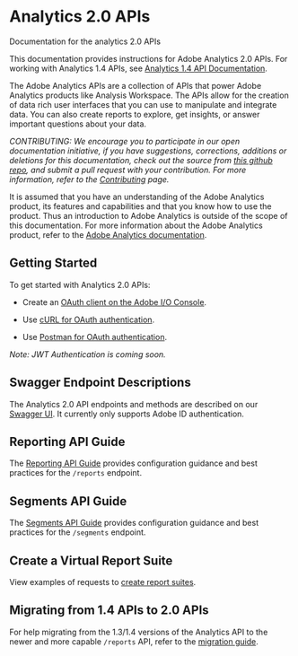 # Analytics 2.0 APIs
Documentation for the analytics 2.0 APIs

This documentation provides instructions for Adobe Analytics 2.0 APIs. For working with Analytics 1.4 APIs, see [Analytics 1.4 API Documentation](https://github.com/AdobeDocs/analytics-1.4-apis).

The Adobe Analytics APIs are a collection of APIs that power Adobe Analytics products like Analysis Workspace. The APIs allow for the creation of data rich user interfaces that you can use to manipulate and integrate data. You can also create reports to explore, get insights, or answer important questions about your data.  


_CONTRIBUTING: We encourage you to participate in our open documentation initiative, if you have suggestions, corrections, additions or deletions for this documentation, check out the source from [this github repo](https://github.com/AdobeDocs/analytics-2.0-apis), and submit a pull request with your contribution. For more information, refer to the [Contributing](https://github.com/AdobeDocs/analytics-2.0-apis/blob/master/CONTRIBUTING.md) page._

It is assumed that you have an understanding of the Adobe Analytics product, its features and capabilities and that you know how to use the product. Thus an introduction to Adobe Analytics is outside of the scope of this documentation. For more information about the Adobe Analytics product, refer to the [Adobe Analytics documentation](https://marketing.adobe.com/resources/help/en_US/analytics/getting-started/).


## <a name="getstart">Getting Started</a>
To get started with Analytics 2.0 APIs:

* Create an [OAuth client on the Adobe I/O Console](create-oauth-client.md).

* Use [cURL for OAuth authentication](oauth-curl.md).

* Use [Postman for OAuth authentication](oauth-postman.md).

_Note: JWT Authentication is coming soon._

## <a name="endpoints">Swagger Endpoint Descriptions</a>
The Analytics 2.0 API endpoints and methods are described on our [Swagger UI](https://adobedocs.github.io/analytics-2.0-apis/). It currently only supports Adobe ID authentication.

## <a name="reporting">Reporting API Guide</a>
The [Reporting API Guide](reporting-guide.md) provides configuration guidance and best practices for the ```/reports``` endpoint.

## <a name="segments">Segments API Guide</a>
The [Segments API Guide](https://github.com/AdobeDocs/analytics-2.0-apis/blob/master/segments.md) provides configuration guidance and best practices for the ```/segments``` endpoint.

## <a name="virtual">Create a Virtual Report Suite</a>
View examples of requests to [create report suites](virtualreportsuites.md).

## <a name="getstart">Migrating from 1.4 APIs to 2.0 APIs</a>
For help migrating from the 1.3/1.4 versions of the Analytics API to the newer and more capable ```/reports``` API, refer to the [migration guide](migration-guide.md).
